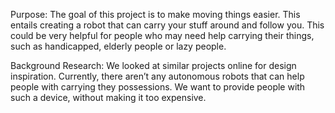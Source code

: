 Purpose:
The goal of this project is to make moving things easier. This entails creating a robot that can carry your stuff around and follow you. This could be very helpful for people who may need help carrying their things, such as handicapped, elderly people or lazy people.

Background Research:
We looked at similar projects online for design inspiration. Currently, there aren’t any autonomous robots that can help people with carrying they possessions. We want to provide people with such a device, without making it too expensive.

